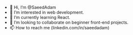 - 👋 Hi, I’m @SaeedAdam
- 👀 I’m interested in web development.
- 🌱 I’m currently learning React.
- 💞️ I’m looking to collaborate on beginner front-end projects. 
- 📫 How to reach me (linkedin.com/in/saeedadam)

<!---
SaeedAdam/SaeedAdam is a ✨ special ✨ repository because its `README.md` (this file) appears on your GitHub profile.
You can click the Preview link to take a look at your changes.
--->
